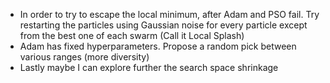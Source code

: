 - In order to try to escape the local minimum, after Adam and PSO fail. Try restarting the particles using Gaussian noise for every particle except from the best one of each swarm (Call it Local Splash)
- Adam has fixed hyperparameters. Propose a random pick between various ranges (more diversity)
- Lastly maybe I can explore further the search space shrinkage